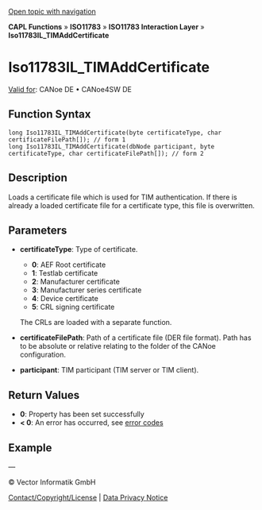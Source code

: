 [Open topic with navigation](../../../../../../CANoeDEFamily.htm#Topics/CAPLFunctions/ISO11783/ISOInteractionLayer/Functions/CAPLfunctionIso11783ILtimAddCertificate.md)

**CAPL Functions** » **ISO11783** » **ISO11783 Interaction Layer** » **Iso11783IL_TIMAddCertificate**

# Iso11783IL_TIMAddCertificate

[Valid for](../../../../Shared/FeatureAvailability.md): CANoe DE • CANoe4SW DE

## Function Syntax

```plaintext
long Iso11783IL_TIMAddCertificate(byte certificateType, char certificateFilePath[]); // form 1
long Iso11783IL_TIMAddCertificate(dbNode participant, byte certificateType, char certificateFilePath[]); // form 2
```

## Description

Loads a certificate file which is used for TIM authentication. If there is already a loaded certificate file for a certificate type, this file is overwritten.

## Parameters

- **certificateType**: Type of certificate.
  - **0**: AEF Root certificate
  - **1**: Testlab certificate
  - **2**: Manufacturer certificate
  - **3**: Manufacturer series certificate
  - **4**: Device certificate
  - **5**: CRL signing certificate

  The CRLs are loaded with a separate function.

- **certificateFilePath**: Path of a certificate file (DER file format). Path has to be absolute or relative relating to the folder of the CANoe configuration.

- **participant**: TIM participant (TIM server or TIM client).

## Return Values

- **0**: Property has been set successfully
- **< 0**: An error has occurred, see [error codes](../../../CAPLfunctionsISOj1939ErrorCodes.md)

## Example

—

© Vector Informatik GmbH

[Contact/Copyright/License](../../../../Shared/ContactCopyrightLicense.md) | [Data Privacy Notice](https://www.vector.com/int/en/company/get-info/privacy-policy/)